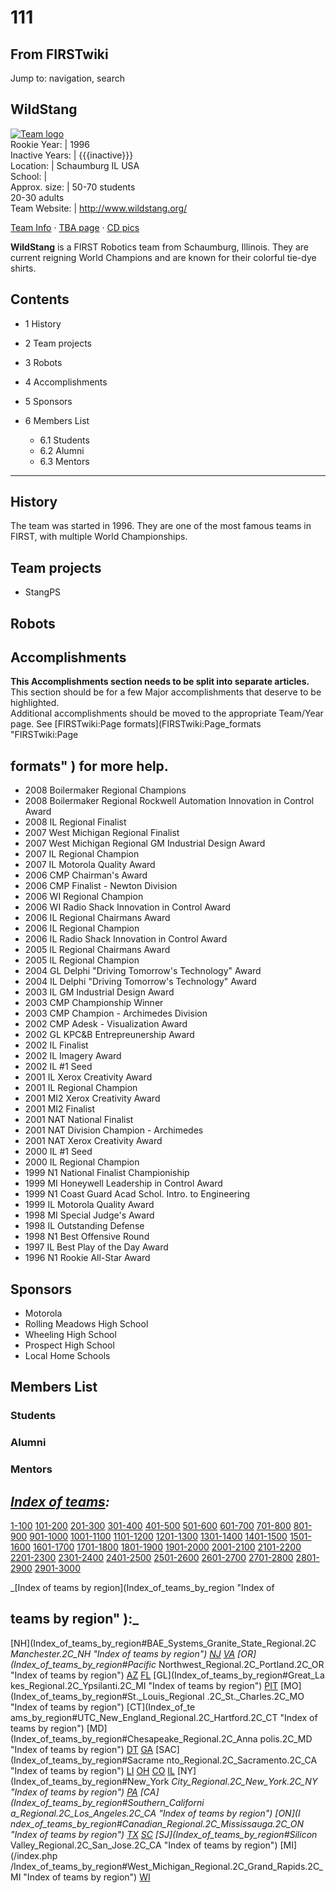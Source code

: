 # 111

## From FIRSTwiki

Jump to: navigation, search

## WildStang

[![Team
logo](/media/4/4d/Wildstang_logo.gif)](Image:Wildstang_logo.gif "Team logo")<br>
Rookie Year: | 1996<br>
Inactive Years: | {{{inactive}}}<br>
Location: | Schaumburg IL USA<br>
School: |<br>
Approx. size: | 50-70 students<br>
20-30 adults<br>
Team Website: | <http://www.wildstang.org/>

[Team Info](http://frclinks.appspot.com/t/111 "http://frclinks.appspot.com/t/111") · [TBA page](http://www.thebluealliance.com/team/111 "http://www.thebluealliance.com/team/111") · [CD pics](http://www.chiefdelphi.com/media/photos/tags/frc111 "http://www.chiefdelphi.com/media/photos/tags/frc111")

**WildStang** is a FIRST Robotics team from Schaumburg, Illinois. They are current reigning World Champions and are known for their colorful tie-dye shirts.

## Contents

- 1 History
- 2 Team projects
- 3 Robots
- 4 Accomplishments
- 5 Sponsors
- 6 Members List

  - 6.1 Students
  - 6.2 Alumni
  - 6.3 Mentors

--------------------------------------------------------------------------------

## History

The team was started in 1996\. They are one of the most famous teams in FIRST, with multiple World Championships.

## Team projects

- StangPS

## Robots

## Accomplishments

**This Accomplishments section needs to be split into separate articles.**<br>
This section should be for a few Major accomplishments that deserve to be highlighted.<br>
Additional accomplishments should be moved to the appropriate Team/Year page. See [FIRSTwiki:Page formats](FIRSTwiki:Page_formats "FIRSTwiki:Page

## formats" ) for more help.

- 2008 Boilermaker Regional Champions
- 2008 Boilermaker Regional Rockwell Automation Innovation in Control Award
- 2008 IL Regional Finalist
- 2007 West Michigan Regional Finalist
- 2007 West Michigan Regional GM Industrial Design Award
- 2007 IL Regional Champion
- 2007 IL Motorola Quality Award
- 2006 CMP Chairman's Award
- 2006 CMP Finalist - Newton Division
- 2006 WI Regional Champion
- 2006 WI Radio Shack Innovation in Control Award
- 2006 IL Regional Chairmans Award
- 2006 IL Regional Champion
- 2006 IL Radio Shack Innovation in Control Award
- 2005 IL Regional Chairmans Award
- 2005 IL Regional Champion
- 2004 GL Delphi "Driving Tomorrow's Technology" Award
- 2004 IL Delphi "Driving Tomorrow's Technology" Award
- 2003 IL GM Industrial Design Award
- 2003 CMP Championship Winner
- 2003 CMP Champion - Archimedes Division
- 2002 CMP Adesk - Visualization Award
- 2002 GL KPC&B Entrepreunership Award
- 2002 IL Finalist
- 2002 IL Imagery Award
- 2002 IL #1 Seed
- 2001 IL Xerox Creativity Award
- 2001 IL Regional Champion
- 2001 MI2 Xerox Creativity Award
- 2001 MI2 Finalist
- 2001 NAT National Finalist
- 2001 NAT Division Champion - Archimedes
- 2001 NAT Xerox Creativity Award
- 2000 IL #1 Seed
- 2000 IL Regional Champion
- 1999 N1 National Finalist Championiship
- 1999 MI Honeywell Leadership in Control Award
- 1999 N1 Coast Guard Acad Schol. Intro. to Engineering
- 1999 IL Motorola Quality Award
- 1998 MI Special Judge's Award
- 1998 IL Outstanding Defense
- 1998 N1 Best Offensive Round
- 1997 IL Best Play of the Day Award
- 1996 N1 Rookie All-Star Award

## Sponsors

- Motorola
- Rolling Meadows High School
- Wheeling High School
- Prospect High School
- Local Home Schools

## Members List

### Students

### Alumni

### Mentors

## _[Index of teams](Index_of_teams "Index of teams"):_

[1-100](Index_of_teams#1-100 "Index of teams") [101-200](Index_of_teams#101-200 "Index of teams") [201-300](Index_of_teams#201-300 "Index of teams") [301-400](Index_of_teams#301-400 "Index of teams") [401-500](Index_of_teams#401-500 "Index of teams") [501-600](Index_of_teams#501-600 "Index of teams") [601-700](Index_of_teams#601-700 "Index of teams") [701-800](Index_of_teams#701-800 "Index of teams") [801-900](Index_of_teams#801-900 "Index of teams") [901-1000](Index_of_teams#901-1000 "Index of teams") [1001-1100](Index_of_teams#1001-1100 "Index of teams") [1101-1200](Index_of_teams#1101-1200 "Index of teams") [1201-1300](Index_of_teams#1201-1300 "Index of teams") [1301-1400](Index_of_teams#1301-1400 "Index of teams") [1401-1500](Index_of_teams#1401-1500 "Index of teams") [1501-1600](Index_of_teams#1501-1600 "Index of teams") [1601-1700](Index_of_teams#1601-1700 "Index of teams") [1701-1800](Index_of_teams#1701-1800 "Index of teams") [1801-1900](Index_of_teams#1801-1900 "Index of teams") [1901-2000](Index_of_teams#1901-2000 "Index of teams") [2001-2100](Index_of_teams#2001-2100 "Index of teams") [2101-2200](Index_of_teams#2101-2200 "Index of teams") [2201-2300](Index_of_teams#2201-2300 "Index of teams") [2301-2400](Index_of_teams#2301-2400 "Index of teams") [2401-2500](Index_of_teams#2401-2500 "Index of teams") [2501-2600](Index_of_teams#2501-2600 "Index of teams") [2601-2700](Index_of_teams#2601-2700 "Index of teams") [2701-2800](Index_of_teams#2701-2800 "Index of teams") [2801-2900](Index_of_teams#2801-2900 "Index of teams") [2901-3000](Index_of_teams#2901-3000 "Index of teams")

_[Index of teams by region](Index_of_teams_by_region "Index of

## teams by region" ):_

[NH](Index_of_teams_by_region#BAE_Systems_Granite_State_Regional.2C
_Manchester.2C_NH "Index of teams by region") [NJ](Index_of_teams_by_region#New_Jersey_Regional.2C_Trenton.2C_NJ "Index of teams by region") [VA](Index_of_teams_by_region#NASA.2FVCU_Regional.2C_Richmond.2C_VA "Index of teams by region") [OR](Index_of_teams_by_region#Pacific_
Northwest_Regional.2C_Portland.2C_OR "Index of teams by region") [AZ](Index_of_teams_by_region#Arizona_Regional.2C_Phoenix.2C_AZ "Index of teams by region") [FL](Index_of_teams_by_region#Florida_Regional.2C_Orlando.2C_FL "Index of teams by region") [GL](Index_of_teams_by_region#Great_La
kes_Regional.2C_Ypsilanti.2C_MI "Index of teams by region") [PIT](Index_of_teams_by_region#Pittsburgh_Regional.2C_Pittsburgh.2C_PA "Index of
teams by region") [MO](Index_of_teams_by_region#St._Louis_Regional
.2C_St._Charles.2C_MO "Index of teams by region") [CT](Index_of_te
ams_by_region#UTC_New_England_Regional.2C_Hartford.2C_CT "Index of teams by
region") [MD](Index_of_teams_by_region#Chesapeake_Regional.2C_Anna
polis.2C_MD "Index of teams by region") [DT](Index_of_teams_by_region#Detroit_Regional.2C_Detroit.2C_MI "Index of teams by region") [GA](Index_of_teams_by_region#Peachtree_Regional.2C_Duluth.2C_GA "Index of teams by region") [SAC](Index_of_teams_by_region#Sacrame
nto_Regional.2C_Sacramento.2C_CA "Index of teams by region") [LI](Index_of_teams_by_region#SBPLI_Long_Island_Regional.2C_Brentwood.2C_NY "Index
of teams by region") [OH](Index_of_teams_by_region#Buckeye_Regional.2C_Cleveland.2C_OH "Index of teams by region") [CO](Index_of_teams_by_region#Colorado_Regional.2C_Denver.2C_CO "Index of teams by region") [IL](Index_of_teams_by_region#Midwest_Regional.2C_Evanston.2C_IL "Index of teams by region") [NY](Index_of_teams_by_region#New_York
_City_Regional.2C_New_York.2C_NY "Index of teams by region") [PA](Index_of_teams_by_region#Philadelphia_Regional.2C_Philadelphia.2C_PA "Index of
teams by region") [CA](Index_of_teams_by_region#Southern_Californi
a_Regional.2C_Los_Angeles.2C_CA "Index of teams by region") [ON](I
ndex_of_teams_by_region#Canadian_Regional.2C_Mississauga.2C_ON "Index of teams
by region") [TX](Index_of_teams_by_region#Lone_Star_Regional.2C_Houston.2C_TX "Index of teams by region") [SC](Index_of_teams_by_region#Palmetto_Regional.2C_Columbia.2C_SC "Index of teams by region") [SJ](Index_of_teams_by_region#Silicon_
Valley_Regional.2C_San_Jose.2C_CA "Index of teams by region") [MI](/index.php
/Index_of_teams_by_region#West_Michigan_Regional.2C_Grand_Rapids.2C_MI "Index
of teams by region") [WI](Index_of_teams_by_region#Wisconsin_Regional.2C_Milwaukee.2C_WI "Index of teams by region")
